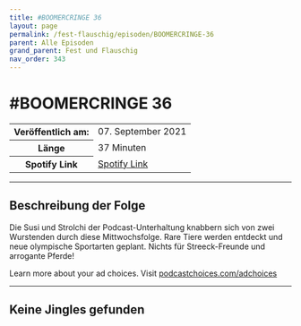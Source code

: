```yaml
---
title: #BOOMERCRINGE 36
layout: page
permalink: /fest-flauschig/episoden/BOOMERCRINGE-36
parent: Alle Episoden
grand_parent: Fest und Flauschig
nav_order: 343
---
```


# #BOOMERCRINGE 36
<table class="resp-table dcf-table dcf-table-responsive dcf-table-bordered dcf-table-striped dcf-w-100%">
                    <tbody>
                        <tr>
                            <th scope="row">Veröffentlich am:</th>
                            <td data-label="Veröffentlich am:">07. September 2021</td>
                        </tr>
                        <tr>
                            <th scope="row">Länge </th>
                            <td data-label="Länge ">37 Minuten</td>
                        </tr><tr>
                                <th scope="row">Spotify Link</th>
                                <td data-label="Spotify Link"><a href="https://open.spotify.com/episode/3RYfj9BkGUd8BHyeP9q1aL">Spotify Link</a></td>
                            </tr></tbody>
                </table>

***

## Beschreibung der Folge

<div>
<p>Die Susi und Strolchi der Podcast-Unterhaltung knabbern sich von zwei Wurstenden durch diese Mittwochsfolge. Rare Tiere werden entdeckt und neue olympische Sportarten geplant. Nichts für Streeck-Freunde und arrogante Pferde!</p><p> </p><p>Learn more about your ad choices. Visit <a href="https://podcastchoices.com/adchoices">podcastchoices.com/adchoices</a></p>  
</div>

***

## Keine Jingles gefunden